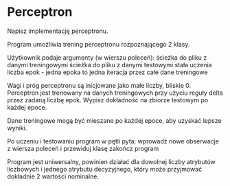 # Perceptron

Napisz implementację perceptronu.

Program umożliwia trening perceptronu rozpoznającego 2 klasy.

Użytkownik podaje argumenty (w wierszu poleceń):
ścieżka do pliku z danymi treningowymi
ścieżka do pliku z danymi testowymi
stała uczenia
liczba epok - jedna epoka to jedna iteracja przez całe dane treningowe

Wagi i próg perceptronu są inicjowane jako małe liczby, bliskie 0. Perceptron jest trenowany na danych treningowych przy użyciu reguły delta przez zadaną liczbę epok.
Wypisz dokładność na zbiorze testowym po każdej epoce.

Dane treningowe mogą być mieszane po każdej epoce, aby uzyskać lepsze wyniki.

Po uczeniu i testowaniu program w pętli pyta:
wprowadź nowe obserwacje z wiersza poleceń i przewiduj klasę
zakończ program

Program jest uniwersalny, powinien działać dla dowolnej liczby atrybutów liczbowych i jednego atrybutu decyzyjnego, który może przyjmować dokładnie 2 wartości nominalne.

